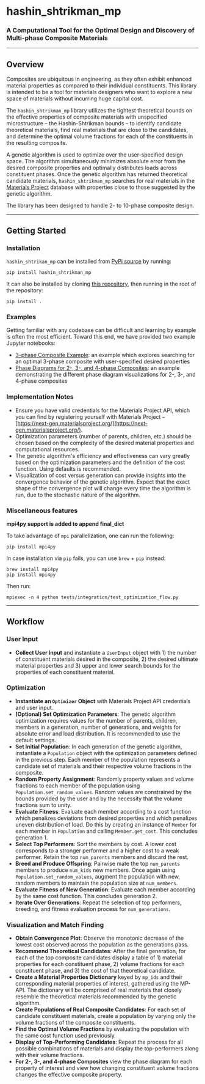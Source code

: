 # hashin_shtrikman_mp
### A Computational Tool for the Optimal Design and Discovery of Multi-phase Composite Materials

---
## Overview
Composites are ubiquitous in engineering, as they often exhibit enhanced material properties as compared to their individual constituents. This library is intended to be a tool for materials designers who want to explore a new space of materials without incurring huge capital cost.

The `hashin_shtrikman_mp` library utilizes the tightest theoretical bounds on the effective properties of composite materials with unspecified microstructure – the Hashin-Shtrikman bounds – to identify candidate theoretical materials, find real materials that are close to the candidates, and determine the optimal volume fractions for each of the constituents in the resulting composite.

A genetic algorithm is used to optimize over the user-specified design space. The algorithm simultaneously minimizes absolute error from the desired composite properties and optimally distributes loads across constituent phases. Once the genetic algorithm has returned theoretical candidate materials, `hashin_shtrikman_mp` searches for real materials in the [Materials Project](https://next-gen.materialsproject.org/) database with properties close to those suggested by the genetic algorithm.

The library has been designed to handle 2- to 10-phase composite design.

---
## Getting Started

### Installation
`hashin_shtrikan_mp` can be installed from [PyPi source](https://pypi.org/project/hashin_shtrikman_mp/) by running:
```
pip install hashin_shtrikman_mp
```

It can also be installed by cloning [this repository](https://github.com/carlacupcake/hashin_shtrikman_mp/tree/main), then running in the root of the repository:
```
pip install .
```

### Examples
Getting familiar with any codebase can be difficult and learning by example is often the most efficient. Toward this end, we have provided two example Jupyter notebooks: <br>

* [3-phase Composite Example](/examples/example_n=3/): an example which explores searching for an optimal 3-phase composite with user-specified desired properties <br>
* [Phase Diagrams for 2-, 3-, and 4-phase Composites](/examples/example_plotting/): an example demonstrating the different phase diagram visualizations for 2-, 3-, and 4-phase composites

### Implementation Notes
- Ensure you have valid credentials for the Materials Project API, which you can find by registering yourself with Materials Project – [https://next-gen.materialsproject.org/](https://next-gen.materialsproject.org/).
- Optimization parameters (number of parents, children, etc.) should be chosen based on the complexity of the desired material properties and computational resources.
- The genetic algorithm's efficiency and effectiveness can vary greatly based on the optimization parameters and the definition of the cost function. Using defaults is recommended.
- Visualization of cost versus generation can provide insights into the convergence behavior of the genetic algorithm. Expect that the exact shape of the convergence plot will change every time the algorithm is run, due to the stochastic nature of the algorithm.

### Miscellaneous features
**mpi4py support is added to append final_dict**

To take advantage of `mpi` parallelization, one can run the following:
```
pip install mpi4py
```

In case installation via `pip` fails, you can use `brew` + `pip` instead:
```
brew install mpi4py
pip install mpi4py
```

Then run:
```
mpiexec -n 4 python tests/integration/test_optimization_flow.py
```

---

## Workflow

### User Input
- **Collect User Input** and instantiate a `UserInput` object with 1) the number of constituent materials desired in the composite, 2) the desired ultimate material properties and 3) upper and lower search bounds for the properties of each constituent material.

### Optimization
- **Instantiate an `Optimizer` Object** with Materials Project API credentials and user input.
- **(Optional) Set Optimization Parameters**: The genetic algorithm optimization requires values for the number of parents, children, members in a generation, number of generations, and weights for absolute error and load distribution. It is recommended to use the default settings.
- **Set Initial Population**: In each generation of the genetic algorithm, instantiate a `Population` object with the optimization parameters defined in the previous step. Each member of the population represents a candidate set of materials and their respective volume fractions in the composite.
- **Random Property Assignment**: Randomly property values and volume fractions to each member of the population using `Population.set_random_values`. Random values are constrained by the bounds provided by the user and by the necessity that the volume fractions sum to unity.
- **Evaluate Fitness**: Evaluate each member according to a cost function which penalizes deviations from desired properties and which penalizes uneven distribution of load. Do this by creating an instance of `Member` for each member in `Population` and calling `Member.get_cost`. This concludes generation 1.
- **Select Top Performers**: Sort the members by cost. A lower cost corresponds to a stronger performer and a higher cost to a weak performer. Retain the top `num_parents` members and discard the rest.
- **Breed and Produce Offspring**: Pairwise mate the top `num_parents` members to produce `num_kids` new members. Once again using `Population.set_random_values`, augment the population with new, random members to maintain the population size at `num_members`.
- **Evaluate Fitness of New Generation**: Evaluate each member according by the same cost function. This concludes generation 2.
- **Iterate Over Generations**: Repeat the selection of top performers, breeding, and fitness evaluation process for `num_generations`.

### Visualization and Match Finding
- **Obtain Convergence Plot**: Observe the monotonic decrease of the lowest cost observed across the population as the generations pass.
- **Recommend Theoretical Candidates**: After the final generation, for each of the top composite candidates display a table of 1) material properties for each constituent phase, 2) volume fractions for each constituent phase, and 3) the cost of that theoretical candidate.
- **Create a Material Properties Dictionary** keyed by `mp_ids` and their corresponding material properties of interest, gathered using the MP-API. The dictionary will be comprised of real materials that closely resemble the theoretical materials recommended by the genetic algorithm.
- **Create Populations of Real Composite Candidates**: For each set of candidate constituent materials, create a population by varying only the volume fractions of the composite constituents.
- **Find the Optimal Volume Fractions** by evaluating the  population with the same cost function used previously.
- **Display of Top-Performing Candidates**: Repeat the process for all possible combinations of materials and display the top-performers along with their volume fractions.
- **For 2-, 3-, and 4-phase Composites** view the phase diagram for each property of interest and view how changing constituent volume fractions changes the effective composite property.

